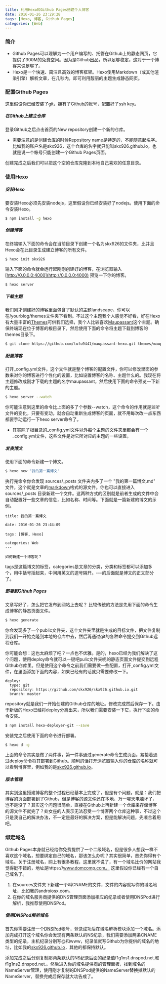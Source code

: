 ```yaml
---
title: 利用Hexo和Github Pages搭建个人博客
date: 2016-01-26 23:29:28
tags: [Hexo, 博客, Github Pages]
categories: [Web]
---
```


### 简介
- Github Pages可以理解为一个用户编写的、托管在Github上的静态网页，它提供了300M的免费空间。因为是Github出品，所以足够稳定，这对于一个博客来说足够了。
- Hexo是一个快速、简洁且高效的博客框架。Hexo使用Markdown（或其他渲染引擎）解析文章，在几秒内，即可利用靓丽的主题生成静态网页。

### 配置Github Pages
这里假设你已经安装了git，拥有了Github的帐号，配置好了ssh key。

##### 在Github上建立仓库
登录Github之后点击首页的New repository创建一个新的仓库。

- 需要注意的是创建仓库的时候Repository name是特定的，不能随意起名字。比如我的账户名是skx926，这个仓库的名字就只能叫skx926.github.io，也就是说一个帐号只能创建一个Github Pages页面。

创建完成之后我们可以把这个空的仓库克隆到本地自己喜欢的任意目录。

### 使用Hexo

##### 安装Hexo
要安装Hexo必须先安装nodejs，这里假设你已经安装好了nodejs。使用下面的命令安装Hexo。

``` bash
$ npm install -g hexo
```

##### 创建博客
在终端输入下面的命令会在当前目录下创建一个名为skx926的文件夹，比并且Hexo会在此目录生成建立博客的所有文件。

``` bash
$ hexo init skx926
```

输入下面的命令就会运行起刚刚创建好的博客，在浏览器输入[http://0.0.0.0:4000](http://0.0.0.0:4000) 预览一下你的博客。

``` bash
$ hexo server
```

##### 下载主题
我们刚才创建好的博客里面包含了默认的主题landscape，你可以在/yourblog/themes文件夹下看到。不过这个主题我个人感觉不好看，好在Hexo有大量丰富的[Themes](https://hexo.io/themes/)可供我们选择，我个人比较喜欢[Maupassant](https://github.com/tufu9441/maupassant-hexo)这个主题。确保终端现在位于博客的根目录下，然后使用下面的命令将主题下载到博客的themes目录下。

``` bash
$ git clone https://github.com/tufu9441/maupassant-hexo.git themes/maupassant
```

##### 配置博客
打开_config.yml文件，这个文件就是整个博客的配置文件，你可以修改里面的参数来对你的博客进行个性化的设置，比如设置博客的名称、主题什么的。我现在将主题修改成刚才下载的主题的名字maupassant，然后使用下面的命令预览一下新的主题。

``` bash
$ hexo server --watch
```
你可能注意到这里的命令比上面的多了个参数--watch，这个命令的作用就是监听文件的变化，只要有变动，就会自动重新生成博客的页面，就不用每次改一点东西都要手动运行一下hexo server命令了。

- 其实除了根目录的_config.yml文件以外每个主题的文件夹里都会有一个_config.yml文件，这些文件是对它所对应的主题的一些设置。

##### 发表博文
使用下面的命令新建一个博文。

``` bash
$ hexo new "我的第一篇博文"
```

执行完命令你会发现 sources/\_posts 文件夹内多了一个 "我的第一篇博文.md" 文件，这个就是文章的[markdown](https://daringfireball.net/projects/markdown/)格式的源文件。你也可以直接进入 sources/\_posts 目录新建一个文件。这两种方式的区别就是前者生成的文件中会自动配置好一些文章的信息，比如名称、时间等。下面就是一篇新建的博文的示例。

```
title: 我的第一篇博文

date: 2016-01-26 23:44:09

tags: [博客, Hexo]

categories: Web
---

如何新建一个博客呢？
```

tags是这篇博文的标签，categories是文章的分类，分类和标签都可以添加多个，用中括号括起来，中间用英文的逗号隔开。---的后面就是博文的正文部分了。

##### 部署到Github Pages
文章写好了，怎么把它发布到网站上去呢？
比较传统的方法是先用下面的命令生成博客的静态页面文件。

``` bash
$ hexo generate
```

你会发现多了一个public文件夹，这个文件夹里就是生成的目标文件，把文件复制到我们一开始克隆到本地的仓库中去，然后再通过git的各种命令提交到Github远程仓库。

你可能会想：这也太麻烦了吧？一点也不优雅。是的，hexo已经为我们解决了这个问题，使用deploy命令就可以一键吧pulic文件夹呢的静态页面文件提交到远程Github仓库里。但是使用这个命令之前我们需要做一些配置，打开_config.yml文件，在里面添加下面的内容，如果已经有的话就只需要修改一下。

```
deploy:
  type: git
  repository: https://github.com/skx926/skx926.github.io.git
  branch: master
```

repository就是我们一开始创建的Github仓库的地址。修改完成然后保存一下。由于新版的Hexo已经将deploy分离出来，所以我们需要安装一下它，执行下面的命令安装。

``` bash
$ npm install hexo-deployer-git --save
```

安装完之后使用下面的命令进行部署。

``` bash
$ hexo d -g
```

上面的命令其实是做了两件事，第一件事通过generate命令生成页面，紧接着通过deploy命令将其部署到Github。顺利的话打开浏览器输入你的仓库的名称就可以看到博客里，例如我的是[skx926.github.io](http://skx926.github.io)。

##### 版本管理
其实到这里搭建博客的整个过程已经基本上完成了，但是有个问题，就是：我们把博客的页面部署到了Github，但是博客的源文件还在本地，万一哪天电脑坏了，岂不是没了？其实这个问题很简单，直接在Github上再新建一个仓库来存储博客的源文件不就完了？处女座的人表示无法忍受一个博客两个仓库这种事，不过这个只是我自己的解决办法，不一定是最好的解决方案，但是能解决问题，先凑合着用吧。

### 绑定域名
Github Pages本身就已经给你免费提供了一个二级域名，但是很多人想我一样不喜欢这个域名，想要绑定自己的域名，那该怎么办呢？其实很简单，首先你得有个域名。关于注册域名，网上有很多教程，这里就不说了，有一个域名比价的网站我觉得挺不错的，地址是https://www.domcomp.com。
这里假设你已经有一个自己域名了。

1. 在sources文件夹下新建一个叫CNAME的文件，文件的内容就写你的域名地址，比如我的androiosx.com。
2. 在你的域名服务商提供的DNS管理页面添加相应的纪录或者使用DNSPod进行解析，我推荐使用DNSPod。

##### 使用DNSPod解析域名

首先你需要注册一个[DNSPod](https://www.dnspod.cn)帐号，登录成功后在域名解析模块添加一个域名。添加完成打开这个域名你会发现有两条默认的NS纪录，我们需要添加两条CNAME类型的纪录，主机纪录分别写@和www，纪录值就写Github为你提供的域名的地址，比如我的[skx926.github.io](http://skx926.github.io)，其他的都保持默认。

添加完成之后分别复制那两条默认的NS纪录后面的纪录值f1g1ns1.dnspod.net.和f1g1ns2.dnspod.net.。然后进入你的域名提供商的管理面板，找到域名的NameServer管理，使用刚才复制的DNSPod提供的NameServer替换掉默认的NameServer，替换完成后保存就大功告成了。
